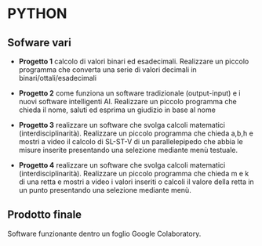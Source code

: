 # PYTHON

## Sofware vari

- **Progetto 1** calcolo di valori binari ed esadecimali. Realizzare un piccolo programma che converta una serie di valori decimali in binari/ottali/esadecimali


- **Progetto 2** come funziona un software tradizionale (output-input) e i nuovi software intelligenti AI. Realizzare un piccolo programma che chieda il nome, saluti ed esprima un giudizio in base al nome


- **Progetto 3** realizzare un software che svolga calcoli matematici (interdisciplinarità). Realizzare un piccolo programma che chieda a,b,h e mostri a video il calcolo di SL-ST-V di un parallelepipedo che abbia le misure inserite presentando una selezione mediante menù testuale.

- **Progetto 4** realizzare un software che svolga calcoli matematici (interdisciplinarità). Realizzare un piccolo programma che chieda m e k di una retta e mostri a video i valori inseriti o calcoli il valore della retta in un punto presentando una selezione mediante menù.

## Prodotto finale

Software funzionante dentro un foglio Google Colaboratory.
